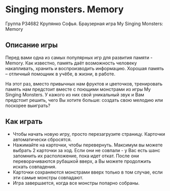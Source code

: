 # Singing monsters. Memory
Группа Р34682 Крупянко Софья. Браузерная игра My Singing Monsters: Memory

<h2>Описание игры</h2>
<p>Перед вами одна из самых популярных игр для развития памяти - Memory. Как известно, память даёт возможность человеку накапливать, хранить и воспроизводить информацию. Хорошая память – отличный помощник в учёбе, в жизни, в работе.</p>
<p>На этот раз, вместо привычных нам фруктов и цветочков, тренировать память нам предстоит вместе с поющими монстрами из игры My Singing Monsters. У кажого из них свой уникальный звук и Вам предстоит решить, чего Вы хотите больше: создать свою мелодию или поскорее выиграть?</p>

<h2>Как играть</h2>
<ul>
<li>Чтобы начать новую игру, просто перезагрузите страницу. Карточки автоматически сбросятся.</li>
<li>Нажимайте на карточки, чтобы перевернуть. Максимум вы можете выбрать 2 карточки за ход. Если они не совпали - у Вас есть шанс запомнить их расположение, пока идет откат. После они переворачиваются рубашкой вверх, а Вы можете продолжить искать совпадения.</li>
<li>Карточки сохраняются монстрами вверх только в том случае, если эти самые монстры совпадают.</li>
<li>Игра завершается, когда все монстры попарно собраны.</li>
</ul>
